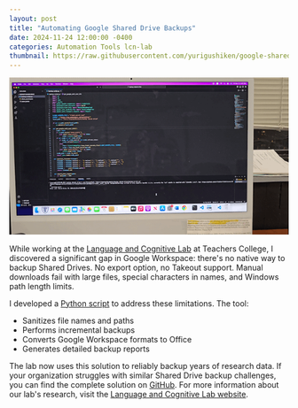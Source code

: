 ```yaml
---
layout: post
title: "Automating Google Shared Drive Backups"
date: 2024-11-24 12:00:00 -0400
categories: Automation Tools lcn-lab
thumbnail: https://raw.githubusercontent.com/yurigushiken/google-shared-drive-exporter/refs/heads/main/images/YouCut_20241115_174925804_1.gif
---
```


![Google Drive Backup Script in Action](https://raw.githubusercontent.com/yurigushiken/google-shared-drive-exporter/refs/heads/main/images/YouCut_20241115_174925804_1.gif)

While working at the [Language and Cognitive Lab](https://www.tc.columbia.edu/lcl/) at Teachers College, I discovered a significant gap in Google Workspace: there's no native way to backup Shared Drives. No export option, no Takeout support. Manual downloads fail with large files, special characters in names, and Windows path length limits.

I developed a [Python script](https://github.com/yurigushiken/google-shared-drive-exporter) to address these limitations. The tool:
- Sanitizes file names and paths
- Performs incremental backups
- Converts Google Workspace formats to Office
- Generates detailed backup reports

The lab now uses this solution to reliably backup years of research data. If your organization struggles with similar Shared Drive backup challenges, you can find the complete solution on [GitHub](https://github.com/yurigushiken/google-shared-drive-exporter). For more information about our lab's research, visit the [Language and Cognitive Lab website](https://www.tc.columbia.edu/lcl/).

[Language and Cognitive Lab]: https://www.tc.columbia.edu/lcl/
[GitHub Repository]: https://github.com/yurigushiken/google-shared-drive-exporter